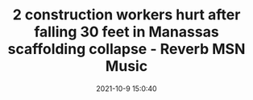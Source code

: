 ---
"title": "2 construction workers hurt after falling 30 feet in Manassas scaffolding collapse - Reverb MSN Music"
"date": "2021-10-9 15:0:40"
"feed_name": "GOOGLENEWSCONSTRUCTION"
"feed_website": "https://news.google.com/search?q=construction%2Bincident&hl=en-US&gl=US&ceid=US:en"
"feed_rss": "https://news.google.com/rss/search?q=construction%2Bincident&hl=en-US&gl=US&ceid=US:en"
"link": "https://www.msn.com/en-us/news/us/2-construction-workers-hurt-after-falling-30-feet-in-manassas-scaffolding-collapse/ar-AAPjyUK"
"source": "{'href': 'https://www.msn.com', 'title': 'Reverb MSN Music'}"
"file": "_posts/2021-1-1-d98ed9c417fd98e081e60b424c1fadc5b556a8a3.md"
"accident": "1"
"drilling": "1"
"dead": "0"
"injured": "2"
"arrested": "0"
"place": "manassas"
"where": "construction site"
"causes": "fall"
"place_uri": "http://en.wikipedia.org/wiki/Manassas%2C_Virginia"
---